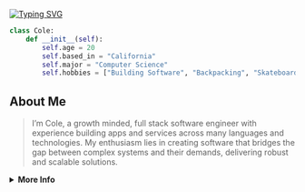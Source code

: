 [![Typing SVG](https://readme-typing-svg.demolab.com?font=Fira+Code&pause=1000&color=a5d6ff&width=435&lines=Full-stack+web+and+app+developer;Experienced+UI%2FUX+Designer;Constantly+learning+new+technology)](https://git.io/typing-svg)

```python
class Cole:
    def __init__(self):
        self.age = 20
        self.based_in = "California"
        self.major = "Computer Science"
        self.hobbies = ["Building Software", "Backpacking", "Skateboarding"]
```
<!-- Visitor counter -->
<!-- ![](https://komarev.com/ghpvc/?username=cole-hartman&label=Visitors&base=253&abbreviated=true&style=flat&color=blue) -->

## About Me

> I’m Cole, a growth minded, full stack software engineer with experience building apps and services across many languages and technologies. My enthusiasm lies in creating software that bridges the gap between complex systems and their demands, delivering robust and scalable solutions.

<details>
<summary><b>More Info</b></summary>
<br>

### Languages

<a href="https://skillicons.dev">
  <img src="https://skillicons.dev/icons?i=python,js,ts,html,css,cpp,c" alt="Skill Icons" />
</a>

### Frameworks

<a href="https://skillicons.dev">
  <img src="https://skillicons.dev/icons?i=react,tailwind,bootstrap,nodejs" alt="Skill Icons" />
</a>

### Tools

<a href="https://skillicons.dev">
  <img src="https://skillicons.dev/icons?i=vscode,vim,git,github,figma" alt="Skill Icons" />
</a>

</details>
</div>
